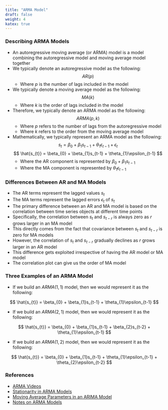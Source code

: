 ```yaml
---
title: "ARMA Model"
draft: false
weight: 4
katex: true
---
```


### Describing ARMA Models
- An autoregressive moving average (or ARMA) model is a model combining the autoregressive model and moving average model together
- We typically denote an autoregressive model as the following:
	$$ AR(p) $$
	- Where $p$ is the number of lags included in the model
- We typically denote a moving average model as the following:
	$$ MA(k) $$
	- Where $k$ is the order of lags included in the model
- Therefore, we typically denote an ARMA model as the following:
	$$ ARMA(p, k) $$
	- Where $p$ refers to the number of lags from the autoregressive model
	- Where $k$ refers to the order from the moving average model
- Mathematically, we typically represent an ARMA model as the following:
	$$ s_{t} = \beta_{0} + \beta_{1}s_{t-1} + \theta_{1}\epsilon_{t-1} + \epsilon_{t} $$
	$$ \hat{s_{t}} = \beta_{0} + \beta_{1}s_{t-1} + \theta_{1}\epsilon_{t-1} $$
	- Where the AR component is represented by $\beta_{0} + \beta_{1}s_{t-1}$
	- Where the MA component is represented by $\theta_{1}\epsilon_{t-1}$

### Differences Between AR and MA Models
- The AR terms represent the lagged values $s_{t}$
- The MA terms represent the lagged errors $\epsilon_{t}$ of $s_{t}$
- The primary difference between an AR and MA model is based on the correlation between time series objects at different time points
- Specifically, the correlation between $s_{t}$ and $s_{t-r}$ is always zero as $r$ grows larger in an MA model
- This directly comes from the fact that covariance between $s_{t}$ and $s_{t-r}$ is zero for MA models
- However, the correlation of $s_{t}$ and $s_{t-r}$ gradually declines as $r$ grows larger in an AR model
- This difference gets exploited irrespective of having the AR model or MA model
- The correlation plot can give us the order of MA model

### Three Examples of an ARMA Model
- If we build an $ARMA(1,1)$ model, then we would represent it as the following:

$$ \hat{s_{t}} = \beta_{0} + \beta_{1}s_{t-1} + \theta_{1}\epsilon_{t-1} $$

- If we build an $ARMA(2,1)$ model, then we would represent it as the following:

$$ \hat{s_{t}} = \beta_{0} + \beta_{1}s_{t-1} + \beta_{2}s_{t-2} + \theta_{1}\epsilon_{t-1} $$

- If we build an $ARMA(1,2)$ model, then we would represent it as the following:

$$ \hat{s_{t}} = \beta_{0} + \beta_{1}s_{t-1} + \theta_{1}\epsilon_{t-1} + \theta_{2}\epsilon_{t-2} $$

### References
- [ARMA Videos](https://www.youtube.com/watch?v=HhvTlaN06AM&t=2s)
- [Stationarity in ARMA Models](https://www.analyticsvidhya.com/blog/2015/12/complete-tutorial-time-series-modeling/)
- [Moving Average Parameters in an ARIMA Model](https://people.duke.edu/~rnau/411arim.htm)
- [Notes on ARMA Models](https://maryclare.github.io/atsa/content/notes/notes_3.pdf)
